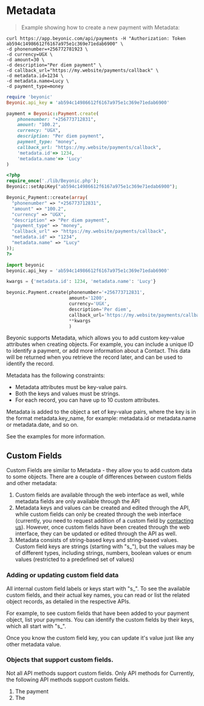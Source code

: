 # Metadata

> Example showing how to create a new payment with Metadata:

```shell
curl https://app.beyonic.com/api/payments -H "Authorization: Token ab594c14986612f6167a975e1c369e71edab6900" \
-d phonenumber=+256772781923 \
-d currency=UGX \
-d amount=30 \
-d description="Per diem payment" \
-d callback_url="https://my.website/payments/callback" \
-d metadata.id=1234 \ 
-d metadata.name=Lucy \
-d payment_type=money
```

```ruby
require 'beyonic'
Beyonic.api_key = 'ab594c14986612f6167a975e1c369e71edab6900'

payment = Beyonic::Payment.create(
    phonenumber: "+256773712831",
    amount: "100.2",
    currency: "UGX",
    description: "Per diem payment",
    payment_type: "money",
    callback_url: "https://my.website/payments/callback",
    'metadata.id'=> 1234,
    'metadata.name'=> 'Lucy'
)
```

```php
<?php
require_once('./lib/Beyonic.php');
Beyonic::setApiKey("ab594c14986612f6167a975e1c369e71edab6900");

Beyonic_Payment::create(array(
  "phonenumber" => "+256773712831",
  "amount" => "100.2",
  "currency" => "UGX",
  "description" => "Per diem payment",
  "payment_type" => "money",
  "callback_url" => "https://my.website/payments/callback",
  "metadata.id" => "1234", 
  "metadata.name" => "Lucy"
));
?>
```

```python
import beyonic
beyonic.api_key = 'ab594c14986612f6167a975e1c369e71edab6900'

kwargs = {'metadata.id': 1234, 'metadata.name': 'Lucy'}

beyonic.Payment.create(phonenumber='+256773712831',
                       amount='1200', 
                       currency='UGX',
                       description='Per diem',
                       callback_url='https://my.website/payments/callback',
                       **kwargs
                       )
```

Beyonic supports Metadata, which allows you to add custom key-value attributes when creating objects. For example, you can include a unique ID to identify a payment, or add more information about a Contact. This data will be returned when you retrieve the record later, and can be used to identify the record.

Metadata has the following constraints:

* Metadata attributes must be key-value pairs. 
* Both the keys and values must be strings.
* For each record, you can have up to 10 custom attributes.

Metadata is added to the object a set of key-value pairs, where the key is in the format metadata.key_name, for example: metadata.id or metadata.name or metadata.date, and so on.

See the examples for more information.

## Custom Fields

Custom Fields are similar to Metadata - they allow you to add custom data to some objects. There are a couple of differences between custom fields and other metadata:

1. Custom fields are available through the web interface as well, while metadata fields are only available through the API
2. Metadata keys and values can be created and edited through the API, while custom fields can only be created through the web interface (currently, you need to request addition of a custom field by [contacting us](http://beyonic.com/contact)). However, once custom fields have been created through the web interface, they can be updated or edited through the API as well.
3. Metadata consists of string-based keys and string-based values. Custom field keys are strings (starting with "s_"), but the values may be of different types, including strings, numbers, boolean values or enum values (restricted to a predefined set of values)

### Adding or updating custom field data

All internal custom field labels or keys start with "s_". To see the available custom fields, and their actual key names, you can read or list the related object records, as detailed in the respective APIs. 

For example, to see custom fields that have been added to your payment object, list your payments. You can identify the custom fields by their keys, which all start with "s_".

Once you know the custom field key, you can update it's value just like any other metadata value.

### Objects that support custom fields.

Not all API methods support custom fields. Only API methods for  Currently, the following API methods support custom fields.
1. The payment 
2. The 